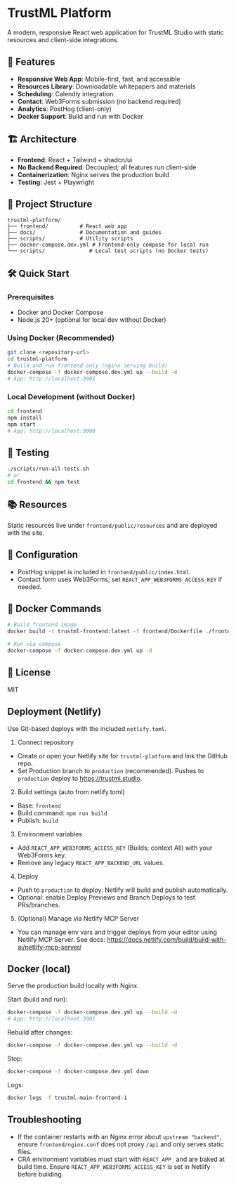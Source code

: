 # TrustML Platform

A modern, responsive React web application for TrustML Studio with static resources and client-side integrations.

## 🚀 Features

- **Responsive Web App**: Mobile-first, fast, and accessible
- **Resources Library**: Downloadable whitepapers and materials
- **Scheduling**: Calendly integration
- **Contact**: Web3Forms submission (no backend required)
- **Analytics**: PostHog (client-only)
- **Docker Support**: Build and run with Docker

## 🏗️ Architecture

- **Frontend**: React + Tailwind + shadcn/ui
- **No Backend Required**: Decoupled; all features run client-side
- **Containerization**: Nginx serves the production build
- **Testing**: Jest + Playwright

## 📁 Project Structure

```
trustml-platform/
├── frontend/          # React web app
├── docs/              # Documentation and guides
├── scripts/           # Utility scripts
├── docker-compose.dev.yml # Frontend-only compose for local run
└── scripts/              # Local test scripts (no Docker tests)
```

## 🛠️ Quick Start

### Prerequisites

- Docker and Docker Compose
- Node.js 20+ (optional for local dev without Docker)

### Using Docker (Recommended)

```bash
git clone <repository-url>
cd trustml-platform
# Build and run frontend only (nginx serving build)
docker-compose -f docker-compose.dev.yml up --build -d
# App: http://localhost:3001
```

### Local Development (without Docker)

```bash
cd frontend
npm install
npm start
# App: http://localhost:3000
```

## 🧪 Testing

```bash
./scripts/run-all-tests.sh
# or
cd frontend && npm test
```

## 📚 Resources

Static resources live under `frontend/public/resources` and are deployed with the site.

## 🔧 Configuration

- PostHog snippet is included in `frontend/public/index.html`.
- Contact form uses Web3Forms; set `REACT_APP_WEB3FORMS_ACCESS_KEY` if needed.

## 🐳 Docker Commands

```bash
# Build frontend image
docker build -t trustml-frontend:latest -f frontend/Dockerfile ./frontend

# Run via compose
docker-compose -f docker-compose.dev.yml up -d
```

## 📄 License

MIT

## Deployment (Netlify)

Use Git-based deploys with the included `netlify.toml`.

1) Connect repository
- Create or open your Netlify site for `trustml-platform` and link the GitHub repo.
- Set Production branch to `production` (recommended). Pushes to `production` deploy to https://trustml.studio.

2) Build settings (auto from netlify.toml)
- Base: `frontend`
- Build command: `npm run build`
- Publish: `build`

3) Environment variables
- Add `REACT_APP_WEB3FORMS_ACCESS_KEY` (Builds; context All) with your Web3Forms key.
- Remove any legacy `REACT_APP_BACKEND_URL` values.

4) Deploy
- Push to `production` to deploy. Netlify will build and publish automatically.
- Optional: enable Deploy Previews and Branch Deploys to test PRs/branches.

5) (Optional) Manage via Netlify MCP Server
- You can manage env vars and trigger deploys from your editor using Netlify MCP Server. See docs: https://docs.netlify.com/build/build-with-ai/netlify-mcp-server/

## Docker (local)

Serve the production build locally with Nginx.

Start (build and run):

```bash
docker-compose -f docker-compose.dev.yml up --build -d
# App: http://localhost:3001
```

Rebuild after changes:

```bash
docker-compose -f docker-compose.dev.yml up --build -d
```

Stop:

```bash
docker-compose -f docker-compose.dev.yml down
```

Logs:

```bash
docker logs -f trustml-main-frontend-1
```

## Troubleshooting

- If the container restarts with an Nginx error about `upstream "backend"`, ensure `frontend/nginx.conf` does not proxy `/api` and only serves static files.
- CRA environment variables must start with `REACT_APP_` and are baked at build time. Ensure `REACT_APP_WEB3FORMS_ACCESS_KEY` is set in Netlify before building.

